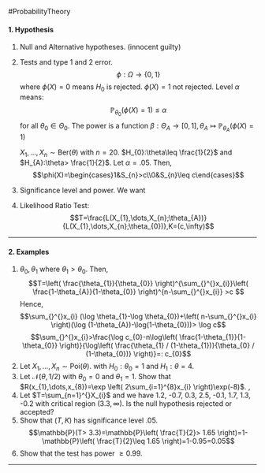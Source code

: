 #ProbabilityTheory 

#### 1. Hypothesis

1. Null and Alternative hypotheses. (innocent guilty)
2. Tests and type 1 and 2 error. $$\phi:\Omega\to \{ 0,1 \}$$where $\phi(X)=0$ means $H_{0}$ is rejected. $\phi(X)=1$ not rejected. Level $\alpha$ means: $$\mathbb{P}_{\theta_{0}}(\phi(X)=1)\leq \alpha$$for all $\theta_{0}\in \Theta_{0}$. The power is a function $\beta:\Theta_{A}\to [0,1],\theta_{A}\mapsto \mathbb{P}_{\theta_{A}}(\phi(X)=1)$

	$X_{1},\dots,X_{n}\sim \text{Ber}(\theta)$ with $n=20$. $H_{0}:\theta\leq \frac{1}{2}$ and $H_{A}:\theta> \frac{1}{2}$. Let $\alpha=.05$. Then, $$\phi(X)=\begin{cases}1&S_{n}>c\\0&S_{n}\leq c\end{cases}$$
1. Significance level and power. We want 
2. Likelihood Ratio Test: $$T=\frac{L(X_{1},\dots,X_{n};\theta_{A})}{L(X_{1},\dots,X_{n};\theta_{0})},K=(c,\infty)$$

---
#### 2. Examples
1. $\theta_{0},\theta_{1}$ where $\theta_{1}>\theta_{0}$. Then, $$T=\left( \frac{\theta_{1}}{\theta_{0}} \right)^{\sum_{}^{}x_{i}}\left( \frac{1-\theta_{A}}{1-\theta_{0}} \right)^{n-\sum_{}^{}x_{i}} >c $$ Hence, $$\sum_{}^{}x_{i} (\log \theta_{1}-\log \theta_{0})+\left( n-\sum_{}^{}x_{i} \right)(\log (1-\theta_{A})-\log(1-\theta_{0}))> \log c$$$$\sum_{}^{}x_{i}>\frac{\log c_{0}-n\log\left( \frac{1-\theta_{1}}{1-\theta_{0}} \right)}{\log\left( \frac{\theta_{1} / (1-\theta_{1})}{\theta_{0} / (1-\theta_{0})}  \right)}=: c_{0}$$
2. Let $X_{1},\dots,X_{n}\sim \text{Poi}(\theta)$. with $H_{0}:\theta_{0}=1$ and $H_{1}:\theta=4$. 
3. Let $\mathcal{N}(\theta, 1/2)$ with $\theta_{0}=0$ and $\theta_{1}=1$. Show that $R(x_{1},\dots,x_{8})=\exp \left( 2\sum_{i=1}^{8}x_{i} \right)\exp(-8)$. , 
4. Let $T=\sum_{n=1}^{}X_{i}$ and we have 1.2, -0.7, 0.3, 2.5, -0.1, 1.7, 1.3, -0.2 with critical region $(3.3, \infty)$. Is the null hypothesis rejected or accepted?
5. Show that $(T,K)$ has significance level $.05$. $$\mathbb{P}(T> 3.3)=\mathbb{P}\left( \frac{T}{2}> 1.65 \right)=1-\mathbb{P}\left( \frac{T}{2}\leq 1.65 \right)=1-0.95=0.05$$
6. Show that the test has power $\geq 0.99$.

----
